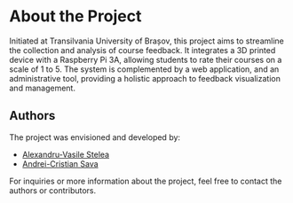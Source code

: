 # About the Project

Initiated at Transilvania University of Brașov, this project aims to streamline the collection and analysis of course feedback. It integrates a 3D printed device with a Raspberry Pi 3A, allowing students to rate their courses on a scale of 1 to 5. The system is complemented by a web application, and an administrative tool, providing a holistic approach to feedback visualization and management.

## Authors

The project was envisioned and developed by:

- [Alexandru-Vasile Stelea](https://www.linkedin.com/in/alexandrustelea)
- [Andrei-Cristian Sava](https://www.linkedin.com/in/cristianandreisava)

For inquiries or more information about the project, feel free to contact the authors or contributors.
